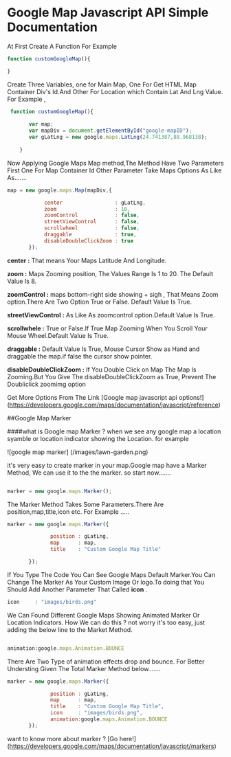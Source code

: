 # Google Map Javascript API Simple Documentation

At First Create A Function For Example 

```javascript
function customGoogleMap(){

}
```

Create Three Variables, one for Main Map, One For Get HTML Map Container Div's Id.And Other For Location which Contain Lat And Lng Value. For Example ,

```javascript
 function customGoogleMap(){
      
       var map;
       var mapDiv = document.getElementById("google-mapID");
       var gLatLng = new google.maps.LatLng(24.741387,88.968138);
       
    }
```    
Now Applying Google Maps Map method,The Method Have Two Parameters First One For Map Container Id Other Parameter Take Maps Options
As Like As.......

```javascript
map = new google.maps.Map(mapDiv,{

       	    center                 : gLatLng,
       	    zoom                   : 10,
       	    zoomControl            : false,
       	    streetViewControl      : false,
       	    scrollwheel            : false,
       	    draggable              : true,
       	    disableDoubleClickZoom : true
       });
```       
**center :** That means Your Maps Latitude And Longitude.

**zoom :** Maps Zooming position, The Values Range Is 1 to 20. The Default Value Is 8.

**zoomControl :** maps bottom-right side showing + sigh , That Means Zoom option.There Are Two Option True or False. Default Value Is True.

**streetViewControl :** As Like As zoomcontrol option.Default Value Is True.

**scrollwhele :** True or False.If True Map Zooming When You Scroll Your Mouse Wheel.Default Value Is True.

**draggable :** Default Value Is True, Mouse Cursor Show as Hand and draggable the map.if false the cursor show pointer.

**disableDoubleClickZoom :** If You Double Click on Map The Map Is Zooming.But You Give The disableDoubleClickZoom as True, Prevent The Doubliclick zoomimg option

Get More Options From The Link [Google map javascript api options!] (https://developers.google.com/maps/documentation/javascript/reference)



##Google Map Marker

####what is Google map Marker ?
when we see any google map a location syamble or location indicator showing the Location. for example

![google map marker] (/images/lawn-garden.png)


it's very easy to create marker in your map.Google map have a Marker Method, We can use it to the the marker. so start now.......

```javascript

marker = new google.maps.Marker();

```

The Marker Method Takes Some Parameters.There Are position,map,title,icon etc. For Example .....


```javascript
marker = new google.maps.Marker({

       	      position : gLatLng,
       	      map      : map,
       	      title    : "Custom Google Map Title"

       });
```       

If You Type The Code You Can See Google Maps Default Marker.You Can Change The Marker As Your Custom Image Or logo.To doing that You Should Add Another Parameter That Called **icon** .

```javascript 
icon     : "images/birds.png"
```

We Can Found Different Google Maps Showing Animated Marker Or Location Indicators. How We can do this ?
not worry it's too easy, just adding the below line to the Market Method.

```javascript

animation:google.maps.Animation.BOUNCE

```
There Are Two Type of animation effects drop and bounce.
For Better Understing Given The Total Marker Method below.......

```javascript
marker = new google.maps.Marker({

       	      position : gLatLng,
       	      map      : map,
       	      title    : "Custom Google Map Title",
       	      icon     : "images/birds.png",
       	      animation:google.maps.Animation.BOUNCE
       });
 ```      

want to know more about marker ? [Go here!] (https://developers.google.com/maps/documentation/javascript/markers)



